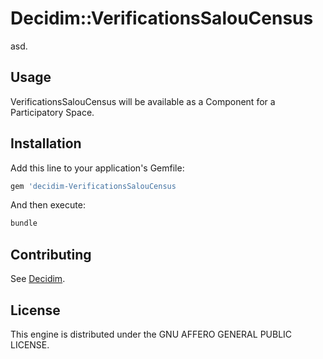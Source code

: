 # Decidim::VerificationsSalouCensus

asd.

## Usage

VerificationsSalouCensus will be available as a Component for a Participatory
Space.

## Installation

Add this line to your application's Gemfile:

```ruby
gem 'decidim-VerificationsSalouCensus
```

And then execute:

```bash
bundle
```

## Contributing

See [Decidim](https://github.com/decidim/decidim).

## License

This engine is distributed under the GNU AFFERO GENERAL PUBLIC LICENSE.

